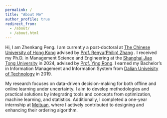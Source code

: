 ```yaml
---
permalink: /
title: "About Me"
author_profile: true
redirect_from: 
  - /about/
  - /about.html
---
```

Hi, I am Zhenkang Peng. I am currently a post-doctoral at [The Chinese University of Hong Kong](https://en.wikipedia.org/wiki/Chinese_University_of_Hong_Kong) advised by [Prof. Renyu(Philip) Zhang](https://www.bschool.cuhk.edu.hk/staff/zhang-philip-renyu/) . I received my Ph.D. in Management Science and Engineering at the [Shanghai Jiao Tong University](https://en.wikipedia.org/wiki/Shanghai_Jiao_Tong_University) in 2024, advised by [Prof. Ying Rong](https://www.acem.sjtu.edu.cn/faculty/rongying.html#container). I earned my Bachelor’s in Information Management and Information System from [Dalian Univeisity of Technology](https://en.wikipedia.org/wiki/Dalian_University_of_Technology) in 2019.

My research focuses on data-driven decision-making for both offline and online learning under uncertainty. I aim to develop methodologies and practical solutions by integrating tools and concepts from optimization, machine learning, and statistics. Additionally, I completed a one-year internship at [Meituan](https://en.wikipedia.org/wiki/Meituan), where I actively contributed to designing and enhancing their ordering algorithm.
